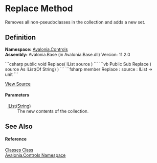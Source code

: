 # Replace Method


Removes all non-pseudoclasses in the collection and adds a new set.



## Definition
**Namespace:** <a href="N_Avalonia_Controls">Avalonia.Controls</a>  
**Assembly:** Avalonia.Base (in Avalonia.Base.dll) Version: 11.2.0

<Tabs groupId="api-code-preview">
<TabItem value="csharp" label="C#">
```csharp
public void Replace(
	IList<string> source
)
```
</TabItem>
<TabItem value="vb" label="VB">
```vb
Public Sub Replace ( 
	source As IList(Of String)
)
```
</TabItem>
<TabItem value="fsharp" label="F#">
```fsharp
member Replace : 
        source : IList<string> -> unit 
```
</TabItem>
</Tabs>



<a href="https://github.com/AvaloniaUI/Avalonia/tree/master/src/Avalonia.Base/Controls/Classes.cs#L257" title="View the source code">View Source</a>



#### Parameters
<dl><dt>  <a href="https://learn.microsoft.com/dotnet/api/system.collections.generic.ilist-1" target="_blank" rel="noopener noreferrer">IList</a>(<a href="https://learn.microsoft.com/dotnet/api/system.string" target="_blank" rel="noopener noreferrer">String</a>)</dt><dd>The new contents of the collection.</dd></dl>

## See Also


#### Reference
<a href="T_Avalonia_Controls_Classes">Classes Class</a>  
<a href="N_Avalonia_Controls">Avalonia.Controls Namespace</a>  

